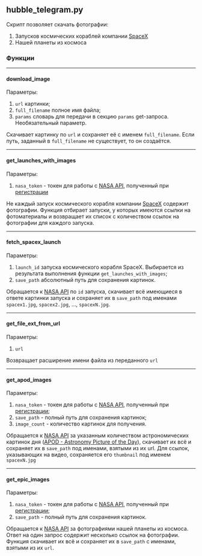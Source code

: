 ## hubble_telegram.py
Скрипт позволяет скачать фотографии: 
1. Запусков космических кораблей компании [SpaceX](https://www.spacex.com/)
2. Нашей планеты из космоса

### Функции
_ _ _
#### download_image
Параметры:
1. `url` картинки;
2. `full_filename` полное имя файла;
3. `params` словарь для передачи в секцию `params` get-запроса. Необязательный 
параметр.

Скачивает картинку по `url` и сохраняет её с именем `full_filename`. 
Если путь, заданный в `full_filename` не существует, то он создаётся.
_ _ _
#### get_launches_with_images
Параметры:
1. `nasa_token` - токен для работы с [NASA API](https://api.nasa.gov/), 
полученный при [регистрации](https://api.nasa.gov/#signUp)

Не каждый запуск космического корабля компании 
[SpaceX](https://www.spacex.com/) содержит фотографии. Функция
отбирает запуски, у которых имеются ссылки на фотоматериалы и 
возвращает их список с количеством ссылок на фотографии для каждого запуска.
_ _ _
#### fetch_spacex_launch
Параметры:
1. `launch_id` запуска космического корабля SpaceX. Выбирается из результата 
выполнения функции `get_launches_with_images`;
2. `save_path` абсолютный путь для сохранения картинок.

Обращается к [NASA API](https://api.spacexdata.com/v4/launches/)
по `id` запуска, скачивает всё имеющиеся в ответе картинки запуска и 
сохраняет их в `save_path` под именами `spacex1.jpg`, `spacex2.jpg`, ...,
`spacexN.jpg`.
_ _ _
#### get_file_ext_from_url
Параметры:
1. `url`

Возвращает расширение имени файла из переданного `url`
_ _ _
#### get_apod_images
Параметры:
1. `nasa_token` - токен для работы с [NASA API](https://api.nasa.gov/), 
полученный при [регистрации](https://api.nasa.gov/#signUp);
2. `save_path` - полный путь для сохранения картинок;
3. `image_count` - количество картинок для получения.

Обращается к [NASA API](https://api.nasa.gov/) за указанным количеством 
астрономических картинок дня
([APOD - Astronomy Picture of the Day](https://api.nasa.gov/#apod)),
скачивает их всё и сохраняет их в `save_path` под именами, взятыми из их url. 
Для ссылок, указывающих на видео, сохраняется его `thumbnail` 
под именем `spacexN.jpg`
_ _ _
#### get_epic_images
Параметры:
1. `nasa_token` - токен для работы с [NASA API](https://api.nasa.gov/#epic), 
полученный при [регистрации](https://api.nasa.gov/#signUp);
2. `save_path` - полный путь для сохранения картинок.

Обращается к [NASA API](https://api.nasa.gov/EPIC/api/natural/images) 
за фотографиями нашей планеты из космоса. Ответ на один запрос содержит 
несколько ссылок на фотографии. Функция скачивает их всё и 
сохраняет их в `save_path` с именами, взятыми из их `url`.
